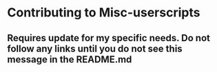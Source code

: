 # Contributing to Misc-userscripts

## Requires update for my specific needs.  Do not follow any links until you do not see this message in the README.md
